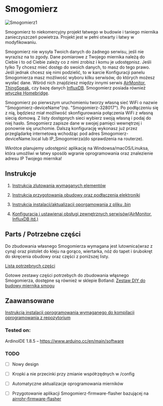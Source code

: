 # Smogomierz

![Smogomierz1](https://raw.githubusercontent.com/hackerspace-silesia/Smogomierz/master/instrukcje/photos/Smogomierz1.jpg)

Smogomierz to niekomercyjny projekt łatwego w budowie i taniego miernika zanieczyszczeń powietrza. Projekt jest w pełni otwarty i łatwy w modyfikowaniu. 

Smogomierz nie wysyła Twoich danych do żadnego serwisu, jeśli nie wyrazisz na to zgody. Dane pomiarowe z Twojego miernika należą do Ciebie i to od Ciebie zależy co z nimi zrobisz i komu je udostępnisz. Jeśli tylko Ty chcesz mieć dostęp do swoich danych, to masz do tego prawo. Jeśli jednak chcesz się nimi podzielić, to w karcie Konfiguracji panelu Smogomierza masz możliwość wyboru kilku serwisów, do których możesz wysłać dane. Wśród nich znajdziesz między innymi serwis [AirMonitor](http://mapa.airmonitor.pl), [ThingSpeak](https://thingspeak.com), czy bazę danych [InfluxDB](https://www.influxdata.com/time-series-platform/influxdb/). Smogomierz posiada również [wtyczkę Homebridge](https://github.com/bfaliszek/homebridge-smogomierz).

Smogomierz po pierwszym uruchomieniu tworzy własną sieć WiFi o nazwie "Smogomierz-deviceName"(np. "Smogomierz-328017"). Po podłączeniu się z nią, będziesz miał możliwość skonfigurowania połączenia WiFi z własną siecią domową. Z listy dostępnych sieci wybierz swoją własną i podaj do niej hasło. Smogomierz zapisze dane w swojej pamięci wewnętrzej i ponownie się uruchomie. Dalszą konfigurację wykonasz już przez przeglądarkę internetową wchodząc pod adres Smogomierz-deviceName.local lub IP_Smogomierza(do sprawdzenia na routerze). 

Wkrótce planujemy udostępnić aplikację na Windowsa/macOS/Linuksa, która umożliwi w łatwy sposób wgranie oprogramowania oraz znalezienie adresu IP Twojego miernika!

## Instrukcje

1. [Instrukcja zlutowania wymaganych elementów](https://github.com/hackerspace-silesia/Smogomierz/blob/master/instrukcje/soldering.md)

2. [Instrukcja przygotowania obudowy oraz podłączenia elektroniki](https://github.com/hackerspace-silesia/Smogomierz/blob/master/instrukcje/hardware.md)

3. [Instrukcja instalacji/aktualizacji oporgamowania z pliku .bin](https://github.com/hackerspace-silesia/Smogomierz/blob/master/instrukcje/software-bin.md)

4. [Konfiguracja i ustawienai obsługi zewnętrznych serwisów(AirMonitor, InfluxDB itd.)](https://github.com/hackerspace-silesia/Smogomierz/blob/master/instrukcje/software-additionals.md)

## Parts / Potrzebne części

Do zbudowania własnego Smogomierza wymagana jest lutownica(wraz z cyną) oraz pistolet do kleju na gorąco, wiertarka, nóż do tapet i śrubokręt do skręcenia obudowy oraz części z poniższej listy.

[Lista potrzebnych części](https://github.com/hackerspace-silesia/Smogomierz/blob/master/instrukcje/components.md)

Gotowe zestawy części potrzebych do zbudowania włąsnego Smogomierza, dostępne są również w sklepie Botland: [Zestaw DIY do budowy miernika smogu](https://botland.com.pl/pl/czujniki-czystosci-powietrza/13434-zestaw-diy-do-budowy-miernika-smogu-czujnik-czystosci-powietrza-pm25-i-pm10.html)

## Zaawansowane

[Instrukcja instalacji oprogramowania wymaganego do kompilacji oprogramowania z repozytorium](https://github.com/hackerspace-silesia/Smogomierz/blob/master/instrukcje/software.md)

### Tested on:

ArdinoIDE 1.8.5 – https://www.arduino.cc/en/main/software

### TODO

- [ ] Nowy design
- [ ] Kropki a nie przecinki przy zmianie współrzędnych w /config
- [ ] Automatyczne aktualizacje oprogramowania mierników
- [ ] Przygotowanie aplikacji Smogomierz-firmware-flasher bazującej na [airrohr-firmware-flasher](https://github.com/hackerspace-silesia/airrohr-firmware-flasher)


